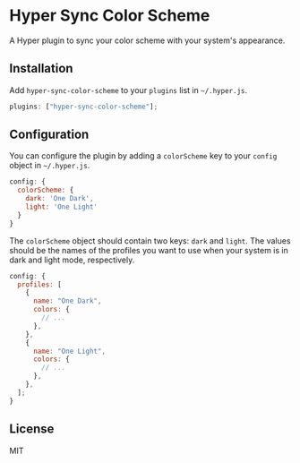 # Hyper Sync Color Scheme

A Hyper plugin to sync your color scheme with your system's appearance.

## Installation

Add `hyper-sync-color-scheme` to your `plugins` list in `~/.hyper.js`.

```js
plugins: ["hyper-sync-color-scheme"];
```

## Configuration

You can configure the plugin by adding a `colorScheme` key to your `config` object in `~/.hyper.js`.

```js
config: {
  colorScheme: {
    dark: 'One Dark',
    light: 'One Light'
  }
}
```

The `colorScheme` object should contain two keys: `dark` and `light`. The values should be the names of the profiles you want to use when your system is in dark and light mode, respectively.

```js
config: {
  profiles: [
    {
      name: "One Dark",
      colors: {
        // ...
      },
    },
    {
      name: "One Light",
      colors: {
        // ...
      },
    },
  ];
}
```

## License

MIT
